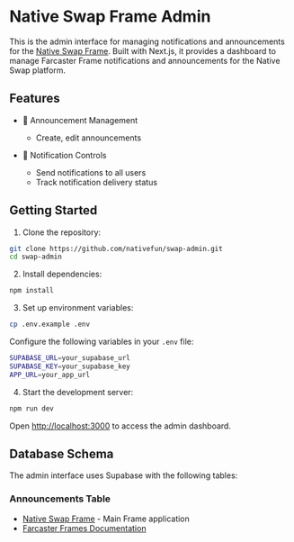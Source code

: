 # Native Swap Frame Admin

This is the admin interface for managing notifications and announcements for the [Native Swap Frame](https://github.com/nativefun/swap). Built with Next.js, it provides a dashboard to manage Farcaster Frame notifications and announcements for the Native Swap platform.

## Features

- 📢 Announcement Management
  - Create, edit announcements

- 🔔 Notification Controls
  - Send notifications to all users
  - Track notification delivery status


## Getting Started

1. Clone the repository:
```bash
git clone https://github.com/nativefun/swap-admin.git
cd swap-admin
```

2. Install dependencies:
```bash
npm install
```

3. Set up environment variables:
```bash
cp .env.example .env
```

Configure the following variables in your `.env` file:
```bash
SUPABASE_URL=your_supabase_url
SUPABASE_KEY=your_supabase_key
APP_URL=your_app_url
```

4. Start the development server:
```bash
npm run dev
```

Open [http://localhost:3000](http://localhost:3000) to access the admin dashboard.

## Database Schema

The admin interface uses Supabase with the following tables:

### Announcements Table


- [Native Swap Frame](https://github.com/nativefun/swap) - Main Frame application
- [Farcaster Frames Documentation](https://docs.farcaster.xyz/reference/frames/spec)
